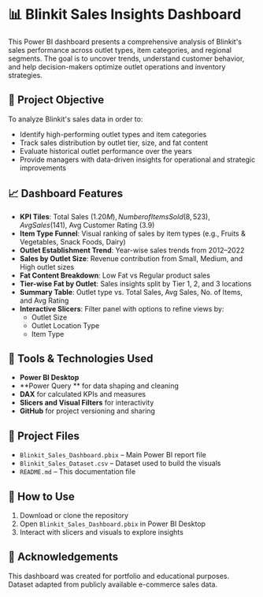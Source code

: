 # 📊 Blinkit Sales Insights Dashboard

This Power BI dashboard presents a comprehensive analysis of Blinkit's sales performance across outlet types, item categories, and regional segments. The goal is to uncover trends, understand customer behavior, and help decision-makers optimize outlet operations and inventory strategies.

## 🎯 Project Objective

To analyze Blinkit's sales data in order to:
- Identify high-performing outlet types and item categories
- Track sales distribution by outlet tier, size, and fat content
- Evaluate historical outlet performance over the years
- Provide managers with data-driven insights for operational and strategic improvements

## 📈 Dashboard Features

- **KPI Tiles**: Total Sales ($1.20M), Number of Items Sold (8,523), Avg Sales ($141), Avg Customer Rating (3.9)
- **Item Type Funnel**: Visual ranking of sales by item types (e.g., Fruits & Vegetables, Snack Foods, Dairy)
- **Outlet Establishment Trend**: Year-wise sales trends from 2012–2022
- **Sales by Outlet Size**: Revenue contribution from Small, Medium, and High outlet sizes
- **Fat Content Breakdown**: Low Fat vs Regular product sales
- **Tier-wise Fat by Outlet**: Sales insights split by Tier 1, 2, and 3 locations
- **Summary Table**: Outlet type vs. Total Sales, Avg Sales, No. of Items, and Avg Rating
- **Interactive Slicers**: Filter panel with options to refine views by:
  - Outlet Size
  - Outlet Location Type
  - Item Type

## 🧰 Tools & Technologies Used

- **Power BI Desktop**  
- **Power Query ** for data shaping and cleaning  
- **DAX** for calculated KPIs and measures  
- **Slicers and Visual Filters** for interactivity  
- **GitHub** for project versioning and sharing

## 📂 Project Files

- `Blinkit_Sales_Dashboard.pbix` – Main Power BI report file  
- `Blinkit_Sales_Dataset.csv` – Dataset used to build the visuals  
- `README.md` – This documentation file

## 🚀 How to Use

1. Download or clone the repository
2. Open `Blinkit_Sales_Dashboard.pbix` in Power BI Desktop
3. Interact with slicers and visuals to explore insights

## 📎 Acknowledgements

This dashboard was created for portfolio and educational purposes.  
Dataset adapted from publicly available e-commerce sales data.

